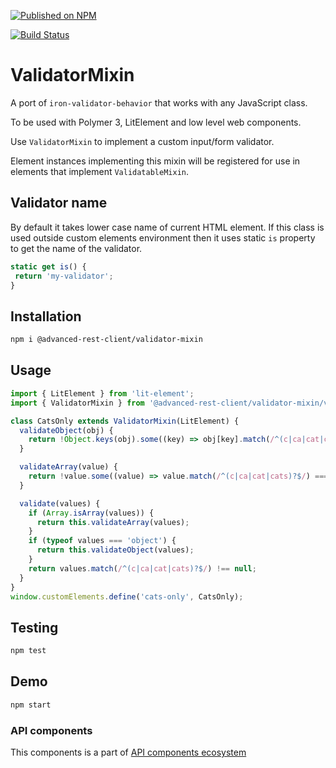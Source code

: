 [![Published on NPM](https://img.shields.io/npm/v/@advanced-rest-client/validator-mixin.svg)](https://www.npmjs.com/package/@advanced-rest-client/validator-mixin)

[![Build Status](https://travis-ci.org/advanced-rest-client/validator-mixin.svg?branch=stage)](https://travis-ci.org/advanced-rest-client/validator-mixin)

# ValidatorMixin

A port of `iron-validator-behavior` that works with any JavaScript class.

To be used with Polymer 3, LitElement and low level web components.

Use `ValidatorMixin` to implement a custom input/form validator.

Element instances implementing this mixin will be registered for use
in elements that implement `ValidatableMixin`.

## Validator name

By default it takes lower case name of current HTML element. If this class
is used outside custom elements environment then it uses static `is` property
to get the name of the validator.

```javascript
static get is() {
 return 'my-validator';
}
```

## Installation

```bash
npm i @advanced-rest-client/validator-mixin
```

## Usage

```javascript
import { LitElement } from 'lit-element';
import { ValidatorMixin } from '@advanced-rest-client/validator-mixin/validator-mixin.js';

class CatsOnly extends ValidatorMixin(LitElement) {
  validateObject(obj) {
    return !Object.keys(obj).some((key) => obj[key].match(/^(c|ca|cat|cats)?$/) === null);
  }

  validateArray(value) {
    return !value.some((value) => value.match(/^(c|ca|cat|cats)?$/) === null);
  }

  validate(values) {
    if (Array.isArray(values)) {
      return this.validateArray(values);
    }
    if (typeof values === 'object') {
      return this.validateObject(values);
    }
    return values.match(/^(c|ca|cat|cats)?$/) !== null;
  }
}
window.customElements.define('cats-only', CatsOnly);
```

## Testing
```bash
npm test
```

## Demo
```bash
npm start
```

### API components

This components is a part of [API components ecosystem](https://elements.advancedrestclient.com/)
